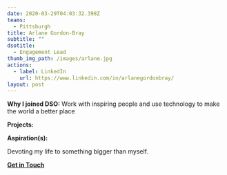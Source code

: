 ```yaml
---
date: 2020-03-29T04:03:32.398Z
teams:
  - Pittsburgh
title: Arlane Gordon-Bray
subtitle: ""
dsotitle:
  - Engagement Lead
thumb_img_path: /images/arlane.jpg
actions:
  - label: LinkedIn
    url: https://www.linkedin.com/in/arlanegordonbray/
layout: post
---
```

**Why I joined DSO:** Work with inspiring people and use technology to make the world a better place

**Projects:** 

**Aspiration(s):**

Devoting my life to something bigger than myself.

**[Get in Touch](<>)**